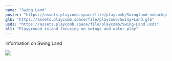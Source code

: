 ```yaml
---
name: "Swing Land"
poster: "https://assets.playcomb.space/file/playcomb/Swingland—nobackground.png"
glb: "https://assets.playcomb.space/file/playcomb/Swing+Land.glb"
usdz: "https://assets.playcomb.space/file/playcomb/Swing+Land.usdz"
alt: "Playground island focusing on swings and water play"
---
```


Information on Swing Land

![](https://assets.playcomb.space/file/playcomb/Swingland.png)